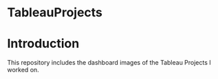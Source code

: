 # TableauProjects

# Introduction

This repository includes the dashboard images of the Tableau Projects I worked on. 
